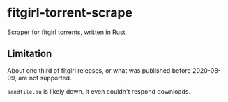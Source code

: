 # fitgirl-torrent-scrape

Scraper for fitgirl torrents, written in Rust.

## Limitation

About one third of fitgirl releases, or what was published before 2020-08-09, are not supported.

`sendfile.su` is likely down. It even couldn't respond downloads.
